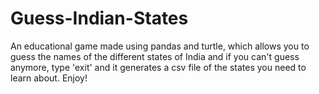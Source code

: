 # Guess-Indian-States
An educational game made using pandas and turtle, which allows you to guess the names of the different states of India and if you can't guess anymore, type 'exit' and it generates a csv file of the states you need to learn about. Enjoy!
